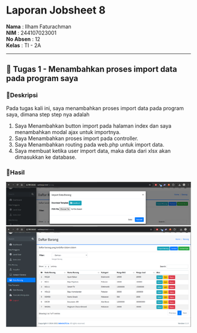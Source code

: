 # Laporan Jobsheet 8

**Nama**  : Ilham Faturachman  
**NIM**   : 244107023001  
**No Absen** : 12  
**Kelas** : TI - 2A  

---

## 📌 Tugas 1 - Menambahkan proses import data pada program saya

### 📝Deskripsi
Pada tugas kali ini, saya menambahkan proses import data pada program saya, dimana step step nya adalah

1. Saya Menambahkan button import pada halaman index dan saya menambahkan modal ajax untuk importnya.
2. Saya Menambahkan proses import pada controller.
3. Saya Menambahkan routing pada web.php untuk import data.
4. Saya membuat ketika user import data, maka data dari xlsx akan dimasukkan ke database.


### 📝Hasil
![Modal Import](Screenshot%20Laporan/Tugas1/t-1.png)
![Setelah Import](Screenshot%20Laporan/Tugas1/t-2.png)